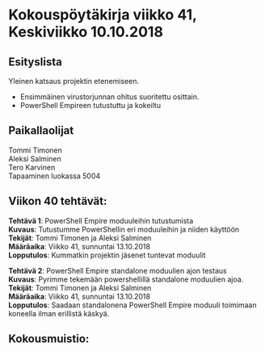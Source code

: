 # Kokouspöytäkirja viikko 41, Keskiviikko 10.10.2018  

## Esityslista  
Yleinen katsaus projektin etenemiseen.  
* Ensimmäinen virustorjunnan ohitus suoritettu osittain.
* PowerShell Empireen tutustuttu ja kokeiltu
  
## Paikallaolijat
Tommi Timonen  
Aleksi Salminen  
Tero Karvinen  
Tapaaminen luokassa 5004  

  
## Viikon 40 tehtävät:  

**Tehtävä 1**: PowerShell Empire moduuleihin tutustumista  
**Kuvaus**: Tutustumme PowerShellin eri moduuleihin ja niiden käyttöön  
**Tekijät**: Tommi Timonen ja Aleksi Salminen  
**Määräaika**: Viikko 41, sunnuntai 13.10.2018  
**Lopputulos**: Kummatkin projektin jäsenet tuntevat moduulit  

**Tehtävä 2**: PowerShell Empire standalone moduulien ajon testaus  
**Kuvaus**: Pyrimme tekemään powershellillä standalone moduulien ajoa.  
**Tekijät**: Tommi Timonen ja Aleksi Salminen  
**Määräaika**: Viikko 41, sunnuntai 13.10.2018  
**Lopputulos**: Saadaan standalonena PowerShell Empire moduuli toimimaan koneella ilman erillistä käskyä.  



## Kokousmuistio:  



